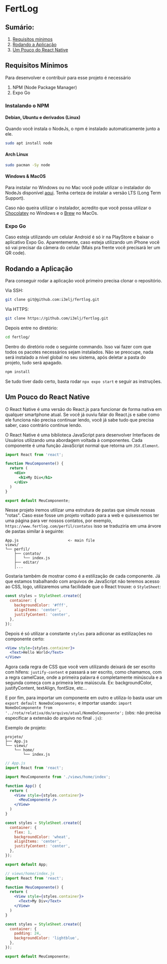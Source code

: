 # FertLog
## Sumário:
1. [Requisitos mínimos](https://github.com/i3elj/fertlog/tree/master#requisitos-m%C3%ADnimos)
2. [Rodando a Aplicação](https://github.com/i3elj/fertlog#rodando-a-aplica%C3%A7%C3%A3o)
3. [Um Pouco do React Native](https://github.com/i3elj/fertlog#um-pouco-do-react-native)

## Requisitos Mínimos
Para desenvolver e contribuir para esse projeto é necessário
1. NPM (Node Package Manager)
2. Expo Go

### Instalando o NPM
#### Debian, Ubuntu e derivados (Linux)
Quando você instala o NodeJs, o npm é instalado automaticamente junto a ele.
```bash
sudo apt install node
```
#### Arch Linux
```bash
sudo pacman -Sy node
```
#### Windows & MacOS
Para instalar no Windows ou no Mac você pode utilizar o instalador do NodeJs disponível [aqui](https://nodejs.org/en/download). Tenha certeza de instalar a versão LTS (Long Term Support).

Caso não queira utilizar o instalador, acredito que você possa utilizar o [Chocolatey](https://chocolatey.org/) no Windows e o [Brew](https://brew.sh/) no MacOs.

### Expo Go
Caso esteja utilizando um celular Android é só ir na PlayStore e baixar o aplicativo Expo Go. Aparentemente, caso esteja utilizando um iPhone você só vai precisar da câmera do celular (Mais pra frente você precisará ler um QR code).

## Rodando a Aplicação
Para conseguir rodar a aplicação você primeiro precisa clonar o repositório.

Via SSH:
```bash
git clone git@github.com:i3elj/fertlog.git
```
Via HTTPS:
```bash
git clone https://github.com/i3elj/fertlog.git
```

Depois entre no diretório:
```bash
cd fertlog/
```

Dentro do diretório rode o seguinte commando. Isso vai fazer com que todos os pacotes necessários sejam instalados. Não se preocupe, nada será instalado a nível global no seu sistema, após deletar a pasta do projeto, tudo será apagado.
```bash
npm install
```
Se tudo tiver dado certo, basta rodar `npx expo start` e seguir as instruções.

## Um Pouco do React Native
O React Native é uma versão do React.js para funcionar de forma nativa em qualquer smartphone atual. Se você já ouviu falar do React.js e sabe como ele funciona não precisa continuar lendo, você já sabe tudo que precisa saber, caso contrário continue lendo.

O React Native é uma biblioteca JavaScript para desenvolver Interfaces de Usuários utilizando uma abordagem voltada à componentes. Cada componente é uma função JavaScript normal que retorna um `JSX.Element`.

```jsx
import React from 'react';

function MeuComponente() {
  return (
    <div>
      <h1>My Div</h1>
    </div>
  )
}

export default MeuComponente;
```

Nesse projeto iremos utilizar uma estrutura de pastas que simule nossas "rotas". Caso esse fosse um projeto voltado para a web e quisessemos ter uma página para ver nossos contatos, por exemplo, `https://www.fertlog.com/perfil/contatos` isso se traduziria em uma árvore de pastas similar à seguinte:
```
App.js						<- main file
views/
└── perfil/
    ├── contato/
    │   └── index.js
    ├── editar/
    │...
```

Gostaria também de mostrar como é a estilização de cada componente. Já que estamos trabalhando com arquivos de JavaScript não teremos acesso ao CSS, logo, utilizaremos uma facilidade que o React trouxe: o `StyleSheet`:
```javascript
const styles = StyleSheet.create({
  container: {
    backgroundColor: '#fff',
    alignItems: 'center',
    justifyContent: 'center',
  },
});
```
Depois é só utilizar a constante `styles` para adiconar as estilizações no componente certo:
```jsx
<View style={styles.container}>
  <Text>Hello World</Text>
</View>
```

Agora cada regra de CSS que você vem utilizando deixará de ser escrito com hífens: `justify-content` e passará a ser escrito, como chamamos, com a regra camelCase, onde a primeira palavra é completamente minúscula e a segunda começa com a primeira letra maiúscula. Ex: backgroundColor, justifyContent, textAlign, fontSize, etc...

E por fim, para importar um componente em outro e utiliza-lo basta usar um `export default NomeDoComponente;` e importar usando: `import NomeDoComponente from '../rota/relativa/do/arquivo/atual/NomeDoComponente';` (obs: não precisa especificar a extensão do arquivo no final `.js`):

Exemplo de projeto:
```
projeto/
├── App.js
└── views/
    └── home/
        └── index.js
```

```jsx
// App.js
import React from 'react';

import MeuComponente from './views/home/index';

function App() {
  return (
    <View style={styles.container}>
      <MeuComponente />
    </View>
  )
}

const styles = StyleSheet.create({
  container: {
    flex: 1,
    backgroundColor: 'wheat',
    alignItems: 'center',
    justifyContent: 'center',
  },
});

export default App;
```

```jsx
// views/home/index.js
import React from 'react';

function MeuComponente() {
  return (
    <View style={styles.container}>
      <Text>My Div</Text>
    </View>
  )
}

const styles = StyleSheet.create({
  container: {
    padding: 24,
    backgroundColor: 'lightblue',
  },
});

export default MeuComponente;
```
